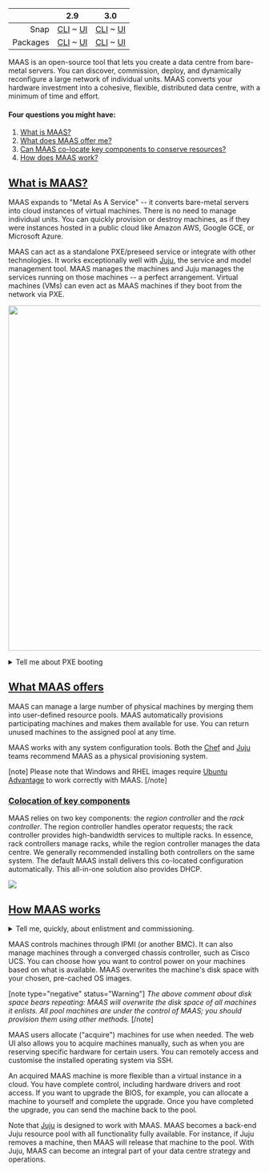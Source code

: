 ||2.9|3.0|
|-----:|:-----:|:-----:|
Snap|[CLI](/t/about-maas-snap-2-9-cli/2266) ~ [UI](/t/about-maas-snap-2-9-ui/2267)|[CLI](/t/about-maas-snap-3-0-cli/3814) ~ [UI](/t/about-maas-snap-3-0-ui/3813)|
Packages|[CLI](/t/about-maas-deb-2-9-cli/2272) ~ [UI](/t/about-maas-deb-2-9-ui/2273)|[CLI](/t/about-maas-deb-3-0-cli/3815) ~ [UI](/t/about-maas-deb-3-0-ui/3816)|

MAAS is an open-source tool that lets you create a data centre from bare-metal servers. You can discover, commission, deploy, and dynamically reconfigure a large network of individual units.  MAAS converts your hardware investment into a cohesive, flexible, distributed data centre, with a minimum of time and effort.

#### Four questions you might have:

1. [What is MAAS?](#heading--what-is-maas)
2. [What does MAAS offer me?](#heading--what-maas-offers)
3. [Can MAAS co-locate key components to conserve  resources?](#heading--colocation-of-key-components)
4. [How does MAAS work?](#heading--how-maas-works)

<a href="#heading--what-is-maas"><h2 id="heading--what-is-maas">What is MAAS?</h2></a>

MAAS expands to "Metal As A Service" -- it converts bare-metal servers into cloud instances of virtual machines. There is no need to manage individual units. You can quickly provision or destroy machines, as if they were instances hosted in a public cloud like Amazon AWS, Google GCE, or Microsoft Azure.

MAAS can act as a standalone PXE/preseed service or integrate with other technologies. It works exceptionally well with [Juju](https://jaas.ai/docs/maas-cloud), the service and model management tool. MAAS manages the machines and Juju manages the services running on those machines -- a perfect arrangement.  Virtual machines (VMs) can even act as MAAS machines if they boot from the network via PXE.

<a href="https://discourse.maas.io/uploads/default/original/1X/d19eff9ef45c554d085ee1d657e4ddd810eac6df.jpeg" target="_blank"><img width="690" src="https://discourse.maas.io/uploads/default/original/1X/d19eff9ef45c554d085ee1d657e4ddd810eac6df.jpeg"></a>

<details><summary>Tell me about PXE booting</summary>

PXE stands for "Preboot Execution Environment," usually pronounced "pixie."  The term refers to a way of booting an OS image (or other software assembly) downloaded to a client via a NIC.  The NIC must be PXE-capable for this to work.  Many NICs can be configured to support PXE boot with a software switch.

</details>

<a href="#heading--what-maas-offers"><h2 id="heading--what-maas-offers">What MAAS offers</h2></a>

MAAS can manage a large number of physical machines by merging them into user-defined resource pools. MAAS automatically provisions participating machines and makes them available for use. You can return unused machines to the assigned pool at any time.

<!-- deb-3-0-ui deb-3-0-cli snap-3-0-ui snap-3-0-cli
MAAS also discovers all USB and PCI devices attached to your physical or virtual machines, and allows you to delete them from the machine's visible configuration, prior to deployment, if you so desire.
 deb-3-0-ui deb-3-0-cli snap-3-0-ui snap-3-0-cli -->

<!-- deb-2-7-ui deb-2-8-ui deb-2-9-ui deb-3-0-ui snap-2-7-ui snap-2-8-ui snap-2-9-ui snap-3-0-ui 
MAAS integrates all the tools you need into a smooth system-management experience. It includes the following thirteen features:

1. web UI (optimised for mobile devices)
2. Ubuntu, CentOS, Windows, and RHEL installation support
3.  open-source IP address management (IPAM)
4. full API/CLI support
5. high availability (optional)
6. IPv6 support
7. inventory of components
8. DHCP and DNS for other devices on the network
9. DHCP relay integration
10. VLAN and fabric support
11. NTP for the entire infrastructure
12. hardware testing
13. composable hardware support

These tools can be controlled from a responsive web UI.  You can easily (re)configure and scale your data centre with MAAS.

<a href="https://discourse.maas.io/uploads/default/original/1X/00968a71b82ce01c45ae3b345ed6b1270d0927bf.jpeg" target = "_blank"><img src="https://discourse.maas.io/uploads/default/original/1X/00968a71b82ce01c45ae3b345ed6b1270d0927bf.jpeg"></a> 

deb-2-7-ui deb-2-8-ui deb-2-9-ui deb-3-0-ui snap-2-7-ui snap-2-8-ui snap-2-9-ui snap-3-0-ui -->

<!-- deb-2-7-cli deb-2-8-cli deb-2-9-cli deb-3-0-cli snap-2-7-cli snap-2-8-cli snap-2-9-cli snap-3-0-cli
MAAS integrates all the tools you need into a smooth system-management experience. It includes the following eleven features:

1. Ubuntu, CentOS, Windows, and RHEL installation support
2. open-source IP address management (IPAM)
3. high availability (optional)
4. IPv6 support
5. inventory of components
6. DHCP and DNS for other devices on the network
7. DHCP relay integration
8. VLAN and fabric support
9. NTP for the entire infrastructure
10. hardware testing
11. composable hardware support


<a href="https://discourse.maas.io/uploads/default/original/1X/40fdae53957095e5a830458dc5c7a62ea5d78c10.jpeg" target = "_blank"><img src="https://discourse.maas.io/uploads/default/original/1X/40fdae53957095e5a830458dc5c7a62ea5d78c10.jpeg"></a> 

deb-2-7-cli deb-2-8-cli deb-2-9-cli deb-3-0-cli snap-2-7-cli snap-2-8-cli snap-2-9-cli snap-3-0-cli -->

MAAS works with any system configuration tools. Both the [Chef](https://www.chef.io/chef) and [Juju](https://jaas.ai/) teams recommend MAAS as a physical provisioning system.

[note]
Please note that Windows and RHEL images require [Ubuntu Advantage](https://www.ubuntu.com/support) to work correctly with MAAS.
[/note]

<a href="#heading--colocation-of-key-components"><h3 id="heading--colocation-of-key-components">Colocation of key components</h3></a>

MAAS relies on two key components: the *region controller* and the *rack controller*. The region controller handles operator requests; the rack controller provides high-bandwidth services to multiple racks. In essence, rack controllers manage racks, while the region controller manages the data centre. We generally recommended installing both controllers on the same system.  The default MAAS install delivers this co-located configuration automatically. This all-in-one solution also provides DHCP. 

<!-- deb-2-7-cli
See [Concepts and terms](/t/concepts-and-terms/785#heading--controllers) for a deeper understanding of these components. Note that in special cases, such as [high availability or load balancing](/t/high-availability/2688), you will want to install multiple region and rack controllers.  You should also review your existing network design to determine whether [MAAS-managed DHCP](/t/managing-dhcp/2904) will cause problems.
deb-2-7-cli  -->

<!-- deb-2-7-ui
See [Concepts and terms](/t/concepts-and-terms/785#heading--controllers) for a deeper understanding of these components. Note that in special cases, such as [high availability or load balancing](/t/high-availability/2689), you will want to install multiple region and rack controllers.  You should also review your existing network design to determine whether [MAAS-managed DHCP](/t/managing-dhcp/2905) will cause problems.
deb-2-7-ui  -->

<!-- deb-2-8-cli
See [Concepts and terms](/t/concepts-and-terms/785#heading--controllers) for a deeper understanding of these components. Note that in special cases, such as [high availability or load balancing](/t/high-availability/2690), you will want to install multiple region and rack controllers.  You should also review your existing network design to determine whether [MAAS-managed DHCP](/t/managing-dhcp/2906) will cause problems.
deb-2-8-cli  -->

<!-- deb-2-8-ui
See [Concepts and terms](/t/concepts-and-terms/785#heading--controllers) for a deeper understanding of these components. Note that in special cases, such as [high availability or load balancing](/t/high-availability/2691), you will want to install multiple region and rack controllers.  You should also review your existing network design to determine whether [MAAS-managed DHCP](/t/managing-dhcp/2907) will cause problems.
deb-2-8-ui  -->

<!-- deb-2-9-cli
See [Concepts and terms](/t/concepts-and-terms/785#heading--controllers) for a deeper understanding of these components. Note that in special cases, such as [high availability or load balancing](/t/high-availability/2692), you will want to install multiple region and rack controllers.  You should also review your existing network design to determine whether [MAAS-managed DHCP](/t/managing-dhcp/2908) will cause problems.
deb-2-9-cli  -->

<!-- deb-2-9-ui
See [Concepts and terms](/t/concepts-and-terms/785#heading--controllers) for a deeper understanding of these components. Note that in special cases, such as [high availability or load balancing](/t/high-availability/2693), you will want to install multiple region and rack controllers.  You should also review your existing network design to determine whether [MAAS-managed DHCP](/t/managing-dhcp/2909) will cause problems.
deb-2-9-ui  -->

<!-- deb-3-0-cli
See [Concepts and terms](/t/concepts-and-terms/785#heading--controllers) for a deeper understanding of these components. Note that in special cases, such as [high availability or load balancing](/t/high-availability/3947), you will want to install multiple region and rack controllers.  You should also review your existing network design to determine whether [MAAS-managed DHCP](/t/managing-dhcp/4035) will cause problems.
deb-3-0-cli  -->

<!-- deb-3-0-ui
See [Concepts and terms](/t/concepts-and-terms/785#heading--controllers) for a deeper understanding of these components. Note that in special cases, such as [high availability or load balancing](/t/high-availability/3948), you will want to install multiple region and rack controllers.  You should also review your existing network design to determine whether [MAAS-managed DHCP](/t/managing-dhcp/4036) will cause problems.
deb-3-0-ui  -->

<!-- snap-2-7-cli
See [Concepts and terms](/t/concepts-and-terms/785#heading--controllers) for a deeper understanding of these components. Note that in special cases, such as [high availability or load balancing](/t/high-availability/2682), you will want to install multiple region and rack controllers.  You should also review your existing network design to determine whether [MAAS-managed DHCP](/t/managing-dhcp/2898) will cause problems.
snap-2-7-cli  -->

<!-- snap-2-7-ui
See [Concepts and terms](/t/concepts-and-terms/785#heading--controllers) for a deeper understanding of these components. Note that in special cases, such as [high availability or load balancing](/t/high-availability/2683), you will want to install multiple region and rack controllers.  You should also review your existing network design to determine whether [MAAS-managed DHCP](/t/managing-dhcp/2899) will cause problems.
snap-2-7-ui  -->

<!-- snap-2-8-cli
See [Concepts and terms](/t/concepts-and-terms/785#heading--controllers) for a deeper understanding of these components. Note that in special cases, such as [high availability or load balancing](/t/high-availability/2684), you will want to install multiple region and rack controllers.  You should also review your existing network design to determine whether [MAAS-managed DHCP](/t/managing-dhcp/2900) will cause problems.
snap-2-8-cli  -->

<!-- snap-2-8-ui
See [Concepts and terms](/t/concepts-and-terms/785#heading--controllers) for a deeper understanding of these components. Note that in special cases, such as [high availability or load balancing](/t/high-availability/2685), you will want to install multiple region and rack controllers.  You should also review your existing network design to determine whether [MAAS-managed DHCP](/t/managing-dhcp/2901) will cause problems.
snap-2-8-ui  -->

<!-- snap-2-9-cli
See [Concepts and terms](/t/concepts-and-terms/785#heading--controllers) for a deeper understanding of these components. Note that in special cases, such as [high availability or load balancing](/t/high-availability/2686), you will want to install multiple region and rack controllers.  You should also review your existing network design to determine whether [MAAS-managed DHCP](/t/managing-dhcp/2902) will cause problems.
snap-2-9-cli  -->

<!-- snap-2-9-ui
See [Concepts and terms](/t/concepts-and-terms/785#heading--controllers) for a deeper understanding of these components. Note that in special cases, such as [high availability or load balancing](/t/high-availability/2687), you will want to install multiple region and rack controllers.  You should also review your existing network design to determine whether [MAAS-managed DHCP](/t/managing-dhcp/2903) will cause problems.
snap-2-9-ui  -->

<!-- snap-3-0-cli
See [Concepts and terms](/t/concepts-and-terms/785#heading--controllers) for a deeper understanding of these components. Note that in special cases, such as [high availability or load balancing](/t/high-availability/3945), you will want to install multiple region and rack controllers.  You should also review your existing network design to determine whether [MAAS-managed DHCP](/t/managing-dhcp/4033) will cause problems.
snap-3-0-cli  -->

<!-- snap-3-0-ui
See [Concepts and terms](/t/concepts-and-terms/785#heading--controllers) for a deeper understanding of these components. Note that in special cases, such as [high availability or load balancing](/t/high-availability/3946), you will want to install multiple region and rack controllers.  You should also review your existing network design to determine whether [MAAS-managed DHCP](/t/managing-dhcp/4034) will cause problems.
snap-3-0-ui  -->

<a href="https://discourse.maas.io/uploads/default/original/1X/3ad2b128fbc034e9f575f21c0415a6e6c55baea3.jpeg" target = "_blank"><img src="https://discourse.maas.io/uploads/default/original/1X/3ad2b128fbc034e9f575f21c0415a6e6c55baea3.jpeg"></a>

<a href="#heading--how-maas-works"><h2 id="heading--how-maas-works">How MAAS works</h2></a>

<!-- deb-2-7-cli
When you [add a new machine](/t/add-machines/2280#heading--add-a-node-manually) to MAAS, or elect to add a machine that MAAS has [enlisted](/t/add-machines/2280#heading--enlistment), MAAS [commissions](/t/commission-machines/2472) it for service and adds it to the pool.  At that point, the machine is ready for use. MAAS keeps things simple, marking machines as "New," "Commissioning," "Ready," and so on.
deb-2-7-cli  -->

<!-- deb-2-7-ui
When you [add a new machine](/t/add-machines/2281#heading--add-a-node-manually) to MAAS, or elect to add a machine that MAAS has [enlisted](/t/add-machines/2281#heading--enlistment), MAAS [commissions](/t/commission-machines/2473) it for service and adds it to the pool.  At that point, the machine is ready for use. MAAS keeps things simple, marking machines as "New," "Commissioning," "Ready," and so on.
deb-2-7-ui  -->

<!-- deb-2-8-cli
When you [add a new machine](/t/add-machines/2282#heading--add-a-node-manually) to MAAS, or elect to add a machine that MAAS has [enlisted](/t/add-machines/2282#heading--enlistment), MAAS [commissions](/t/commission-machines/2474) it for service and adds it to the pool.  At that point, the machine is ready for use. MAAS keeps things simple, marking machines as "New," "Commissioning," "Ready," and so on.
deb-2-8-cli  -->

<!-- deb-2-8-ui
When you [add a new machine](/t/add-machines/2283#heading--add-a-node-manually) to MAAS, or elect to add a machine that MAAS has [enlisted](/t/add-machines/2283#heading--enlistment), MAAS [commissions](/t/commission-machines/2475) it for service and adds it to the pool.  At that point, the machine is ready for use. MAAS keeps things simple, marking machines as "New," "Commissioning," "Ready," and so on.
deb-2-8-ui  -->

<!-- deb-2-9-cli
When you [add a new machine](/t/add-machines/2284#heading--add-a-node-manually) to MAAS, or elect to add a machine that MAAS has [enlisted](/t/add-machines/2284#heading--enlistment), MAAS [commissions](/t/commission-machines/2476) it for service and adds it to the pool.  At that point, the machine is ready for use. MAAS keeps things simple, marking machines as "New," "Commissioning," "Ready," and so on.
deb-2-9-cli  -->

<!-- deb-2-9-ui
When you [add a new machine](/t/add-machines/2285#heading--add-a-node-manually) to MAAS, or elect to add a machine that MAAS has [enlisted](/t/add-machines/2285#heading--enlistment), MAAS [commissions](/t/commission-machines/2477) it for service and adds it to the pool.  At that point, the machine is ready for use. MAAS keeps things simple, marking machines as "New," "Commissioning," "Ready," and so on.
deb-2-9-ui  -->

<!-- deb-3-0-cli
When you [add a new machine](/t/add-machines/3823#heading--add-a-node-manually) to MAAS, or elect to add a machine that MAAS has [enlisted](/t/add-machines/3823#heading--enlistment), MAAS [commissions](/t/commission-machines/3875) it for service and adds it to the pool.  At that point, the machine is ready for use. MAAS keeps things simple, marking machines as "New," "Commissioning," "Ready," and so on.
deb-3-0-cli  -->

<!-- deb-3-0-ui
When you [add a new machine](/t/add-machines/3824#heading--add-a-node-manually) to MAAS, or elect to add a machine that MAAS has [enlisted](/t/add-machines/3824#heading--enlistment), MAAS [commissions](/t/commission-machines/3876) it for service and adds it to the pool.  At that point, the machine is ready for use. MAAS keeps things simple, marking machines as "New," "Commissioning," "Ready," and so on.
deb-3-0-ui  -->

<!-- snap-2-7-cli
When you [add a new machine](#heading--add-a-node-manually) to MAAS, or elect to add a machine that MAAS has [enlisted](#heading--enlistment), MAAS [commissions](/t/commission-machines/2466) it for service and adds it to the pool.  At that point, the machine is ready for use. MAAS keeps things simple, marking machines as "New," "Commissioning," "Ready," and so on.
snap-2-7-cli  -->

<!-- snap-2-7-ui
When you [add a new machine](/t/add-machines/2275#heading--add-a-node-manually) to MAAS, or elect to add a machine that MAAS has [enlisted](/t/add-machines/2275#heading--enlistment), MAAS [commissions](/t/commission-machines/2467) it for service and adds it to the pool.  At that point, the machine is ready for use. MAAS keeps things simple, marking machines as "New," "Commissioning," "Ready," and so on.
snap-2-7-ui  -->

<!-- snap-2-8-cli
When you [add a new machine](/t/add-machines/2276#heading--add-a-node-manually) to MAAS, or elect to add a machine that MAAS has [enlisted](/t/add-machines/2276#heading--enlistment), MAAS [commissions](/t/commission-machines/2468) it for service and adds it to the pool.  At that point, the machine is ready for use. MAAS keeps things simple, marking machines as "New," "Commissioning," "Ready," and so on.
snap-2-8-cli  -->

<!-- snap-2-8-ui
When you [add a new machine](/t/add-machines/2277#heading--add-a-node-manually) to MAAS, or elect to add a machine that MAAS has [enlisted](/t/add-machines/2277#heading--enlistment), MAAS [commissions](/t/commission-machines/2469) it for service and adds it to the pool.  At that point, the machine is ready for use. MAAS keeps things simple, marking machines as "New," "Commissioning," "Ready," and so on.
snap-2-8-ui  -->

<!-- snap-2-9-cli
When you [add a new machine](/t/add-machines/2278#heading--add-a-node-manually) to MAAS, or elect to add a machine that MAAS has [enlisted](/t/add-machines/2278#heading--enlistment), MAAS [commissions](/t/commission-machines/2470) it for service and adds it to the pool.  At that point, the machine is ready for use. MAAS keeps things simple, marking machines as "New," "Commissioning," "Ready," and so on.
snap-2-9-cli  -->

<!-- snap-2-9-ui
When you [add a new machine](/t/add-machines/2279#heading--add-a-node-manually) to MAAS, or elect to add a machine that MAAS has [enlisted](/t/add-machines/2279#heading--enlistment), MAAS [commissions](/t/commission-machines/2471) it for service and adds it to the pool.  At that point, the machine is ready for use. MAAS keeps things simple, marking machines as "New," "Commissioning," "Ready," and so on.
snap-2-9-ui  -->

<!-- snap-3-0-cli
When you [add a new machine](/t/add-machines/3821#heading--add-a-node-manually) to MAAS, or elect to add a machine that MAAS has [enlisted](/t/add-machines/3821#heading--enlistment), MAAS [commissions](/t/commission-machines/3873) it for service and adds it to the pool.  At that point, the machine is ready for use. MAAS keeps things simple, marking machines as "New," "Commissioning," "Ready," and so on.
snap-3-0-cli  -->

<!-- snap-3-0-ui
When you [add a new machine](/t/add-machines/3822#heading--add-a-node-manually) to MAAS, or elect to add a machine that MAAS has [enlisted](/t/add-machines/3822#heading--enlistment), MAAS [commissions](/t/commission-machines/3874) it for service and adds it to the pool.  At that point, the machine is ready for use. MAAS keeps things simple, marking machines as "New," "Commissioning," "Ready," and so on.
snap-3-0-ui  -->

<details><summary>Tell me, quickly, about enlistment and commissioning.</summary>

There are two ways to add a machine to MAAS.  Assuming it's on the network and capable of PXE-booting, you can add it explicitly -- or MAAS can simply discover it when you turn it on.

Enlistment just means that MAAS discovers a machine when you turn it on, and presents it to the MAAS administrator, so that they can choose whether or not to commission it.  Machines that have only been enlisted will show up in the machine list as "New."

Commissioning means that MAAS has successfully booted the machine, scanned and recorded its resources, and prepared it for eventual deployment.  Machines that you explicitly add are automatically commissioned.  MAAS marks a successfully-commissioned machine as "Ready" in the machine list.

</details>

<!-- deb-2-7-ui deb-2-8-ui deb-2-9-ui snap-2-7-ui snap-2-8-ui snap-2-9-ui deb-3-0-ui snap-3-0-ui
<a href="https://discourse.maas.io/uploads/default/original/1X/605019de31078dd70df72ff199d812de13a30d00.jpeg" target = "_blank"><img src="https://discourse.maas.io/uploads/default/original/1X/605019de31078dd70df72ff199d812de13a30d00.jpeg"></a>
deb-2-7-ui deb-2-8-ui deb-2-9-ui snap-2-7-ui snap-2-8-ui snap-2-9-ui deb-3-0-ui snap-3-0-ui -->

<!-- deb-2-7-cli deb-2-8-cli deb-2-9-cli snap-2-7-cli snap-2-8-cli snap-2-9-cli deb-3-0-cli snap-3-0-cli
<a href="https://discourse.maas.io/uploads/default/original/1X/6aec9b567022216d80596411e689a14e1f594674.jpeg" target = "_blank"><img src="https://discourse.maas.io/uploads/default/original/1X/6aec9b567022216d80596411e689a14e1f594674.jpeg"></a>
deb-2-7-cli deb-2-8-cli deb-2-9-cli snap-2-7-cli snap-2-8-cli snap-2-9-cli deb-3-0-cli snap-3-0-cli-->

MAAS controls machines through IPMI (or another BMC). It can also manage machines through a converged chassis controller, such as Cisco UCS.  You can choose how you want to control power on your machines based on what is available.  MAAS overwrites the machine's disk space with your chosen, pre-cached OS images.

[note type="negative" status="Warning"]
*The above comment about disk space bears repeating: MAAS will overwrite the disk space of all machines it enlists. All pool machines are under the control of MAAS; you should provision them using other methods.*
[/note]

MAAS users allocate ("acquire") machines for use when needed. The web UI also allows you to acquire machines manually, such as when you are reserving specific hardware for certain users. You can remotely access and customise the installed operating system via SSH.

<!-- deb-2-7-ui deb-2-8-ui deb-2-9-ui snap-2-7-ui snap-2-8-ui snap-2-9-ui deb-3-0-ui snap-3-0-ui
<a href="https://discourse.maas.io/uploads/default/original/1X/8101d641c55d912cd66646bd99bbee9bb8f196ab.jpeg" target = "_blank"><img src="https://discourse.maas.io/uploads/default/original/1X/8101d641c55d912cd66646bd99bbee9bb8f196ab.jpeg"></a>
deb-2-7-ui deb-2-8-ui deb-2-9-ui snap-2-7-ui snap-2-8-ui snap-2-9-ui deb-3-0-ui snap-3-0-ui-->

<!-- deb-2-7-cli deb-2-8-cli deb-2-9-cli snap-2-7-cli snap-2-8-cli snap-2-9-cli deb-3-0-cli snap-3-0-cli
<a href="https://discourse.maas.io/uploads/default/original/1X/ac3b251a916bb18a7e7e463d7fa3c57ef32628da.jpeg" target = "_blank"><img src="https://discourse.maas.io/uploads/default/original/1X/ac3b251a916bb18a7e7e463d7fa3c57ef32628da.jpeg"></a>

When acquiring machines from the API/CLI, you can specify requirements ("constraints"). Common constraints are memory, CPU cores, connected networks, and assigned physical zone.
deb-2-7-cli deb-2-8-cli deb-2-9-cli snap-2-7-cli snap-2-8-cli snap-2-9-cli deb-3-0-cli snap-3-0-cli -->

An acquired MAAS machine is more flexible than a virtual instance in a cloud. You have complete control, including hardware drivers and root access. If you want to upgrade the BIOS, for example, you can allocate a machine to yourself and complete the upgrade.  Once you have completed the upgrade, you can send the machine back to the pool.

Note that [Juju](https://jaas.ai/docs/maas-cloud) is designed to work with MAAS. MAAS becomes a back-end Juju resource pool with all functionality fully available. For instance, if Juju removes a machine, then MAAS will release that machine to the pool.  With Juju, MAAS can become an integral part of your data centre strategy and operations.
